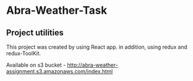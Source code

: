 # Abra-Weather-Task

## Project utilities

This project was created by using React app.
in addition, using redux and redux-ToolKit.

Available on s3 bucket - http://abra-weather-assignment.s3.amazonaws.com/index.html
